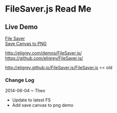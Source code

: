 FileSaver.js Read Me
====================

## Live Demo

[File Saver]( htptp://jaanga.github.io/libs/fs/file-saver.html )  
[Save Canvas to PNG]( http://jaanga.github.io/libs/fs/save-canvas-to-png.html )

  <script src=http://jaanga.github.io/libs/fs/BlobBuilder.js /></script>  
  <script src=http://jaanga.github.io/libs/fs/canvas-toBlob.js /></script>  
  <script src=http://jaanga.github.io/libs/fs/FileSaver.js /></script>  

<http://eligrey.com/demos/FileSaver.js/>  
<https://github.com/eligrey/FileSaver.js/>

<http://eligrey.github.io/FileSaver.js/FileSaver.js> << old

### Change Log

2014-06-04 ~ Theo

* Update to latest FS
* Add save canvas to png demo

